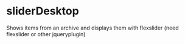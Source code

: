 # sliderDesktop

Shows items from an archive and displays them with flexslider (need flexslider or other jqueryplugin)
